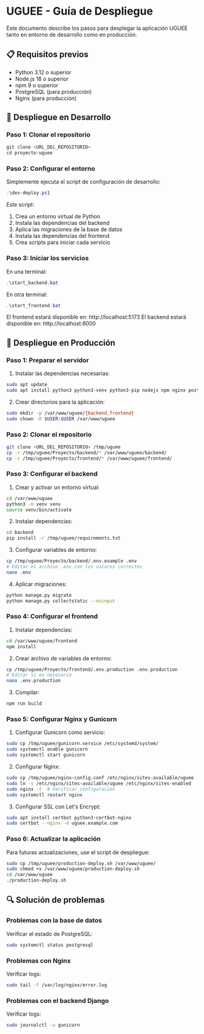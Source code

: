 # UGUEE - Guía de Despliegue

Este documento describe los pasos para desplegar la aplicación UGUEE tanto en entorno de desarrollo como en producción.

## 📋 Requisitos previos

- Python 3.12 o superior
- Node.js 18 o superior
- npm 9 o superior
- PostgreSQL (para producción)
- Nginx (para producción)

## 🔧 Despliegue en Desarrollo

### Paso 1: Clonar el repositorio

```powershell
git clone <URL_DEL_REPOSITORIO>
cd proyecto-uguee
```

### Paso 2: Configurar el entorno

Simplemente ejecuta el script de configuración de desarrollo:

```powershell
.\dev-deploy.ps1
```

Este script:
1. Crea un entorno virtual de Python
2. Instala las dependencias del backend
3. Aplica las migraciones de la base de datos
4. Instala las dependencias del frontend
5. Crea scripts para iniciar cada servicio

### Paso 3: Iniciar los servicios

En una terminal:

```powershell
.\start_backend.bat
```

En otra terminal:

```powershell
.\start_frontend.bat
```

El frontend estará disponible en: http://localhost:5173
El backend estará disponible en: http://localhost:8000

## 🚀 Despliegue en Producción

### Paso 1: Preparar el servidor

1. Instalar las dependencias necesarias:

```bash
sudo apt update
sudo apt install python3 python3-venv python3-pip nodejs npm nginx postgresql
```

2. Crear directorios para la aplicación:

```bash
sudo mkdir -p /var/www/uguee/{backend,frontend}
sudo chown -R $USER:$USER /var/www/uguee
```

### Paso 2: Clonar el repositorio

```bash
git clone <URL_DEL_REPOSITORIO> /tmp/uguee
cp -r /tmp/uguee/Proyecto/backend/* /var/www/uguee/backend/
cp -r /tmp/uguee/Proyecto/frontend/* /var/www/uguee/frontend/
```

### Paso 3: Configurar el backend

1. Crear y activar un entorno virtual:

```bash
cd /var/www/uguee
python3 -m venv venv
source venv/bin/activate
```

2. Instalar dependencias:

```bash
cd backend
pip install -r /tmp/uguee/requirements.txt
```

3. Configurar variables de entorno:

```bash
cp /tmp/uguee/Proyecto/backend/.env.example .env
# Editar el archivo .env con los valores correctos
nano .env
```

4. Aplicar migraciones:

```bash
python manage.py migrate
python manage.py collectstatic --noinput
```

### Paso 4: Configurar el frontend

1. Instalar dependencias:

```bash
cd /var/www/uguee/frontend
npm install
```

2. Crear archivo de variables de entorno:

```bash
cp /tmp/uguee/Proyecto/frontend/.env.production .env.production
# Editar si es necesario
nano .env.production
```

3. Compilar:

```bash
npm run build
```

### Paso 5: Configurar Nginx y Gunicorn

1. Configurar Gunicorn como servicio:

```bash
sudo cp /tmp/uguee/gunicorn.service /etc/systemd/system/
sudo systemctl enable gunicorn
sudo systemctl start gunicorn
```

2. Configurar Nginx:

```bash
sudo cp /tmp/uguee/nginx-config.conf /etc/nginx/sites-available/uguee
sudo ln -s /etc/nginx/sites-available/uguee /etc/nginx/sites-enabled
sudo nginx -t  # Verificar configuración
sudo systemctl restart nginx
```

3. Configurar SSL con Let's Encrypt:

```bash
sudo apt install certbot python3-certbot-nginx
sudo certbot --nginx -d uguee.example.com
```

### Paso 6: Actualizar la aplicación

Para futuras actualizaciones, use el script de despliegue:

```bash
sudo cp /tmp/uguee/production-deploy.sh /var/www/uguee/
sudo chmod +x /var/www/uguee/production-deploy.sh
cd /var/www/uguee
./production-deploy.sh
```

## 🔍 Solución de problemas

### Problemas con la base de datos
Verificar el estado de PostgreSQL:
```bash
sudo systemctl status postgresql
```

### Problemas con Nginx
Verificar logs:
```bash
sudo tail -f /var/log/nginx/error.log
```

### Problemas con el backend Django
Verificar logs:
```bash
sudo journalctl -u gunicorn
```
